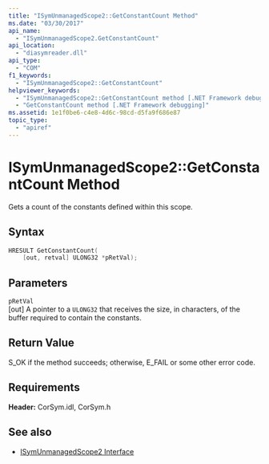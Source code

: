 ```yaml
---
title: "ISymUnmanagedScope2::GetConstantCount Method"
ms.date: "03/30/2017"
api_name: 
  - "ISymUnmanagedScope2.GetConstantCount"
api_location: 
  - "diasymreader.dll"
api_type: 
  - "COM"
f1_keywords: 
  - "ISymUnmanagedScope2::GetConstantCount"
helpviewer_keywords: 
  - "ISymUnmanagedScope2::GetConstantCount method [.NET Framework debugging]"
  - "GetConstantCount method [.NET Framework debugging]"
ms.assetid: 1e1f0be6-c4e8-4d6c-98cd-d5fa9f686e87
topic_type: 
  - "apiref"
---
```

# ISymUnmanagedScope2::GetConstantCount Method
Gets a count of the constants defined within this scope.  
  
## Syntax  
  
```cpp  
HRESULT GetConstantCount(  
    [out, retval] ULONG32 *pRetVal);  
```  
  
## Parameters  
 `pRetVal`  
 [out] A pointer to a `ULONG32` that receives the size, in characters, of the buffer required to contain the constants.  
  
## Return Value  
 S_OK if the method succeeds; otherwise, E_FAIL or some other error code.  
  
## Requirements  
 **Header:** CorSym.idl, CorSym.h  
  
## See also

- [ISymUnmanagedScope2 Interface](isymunmanagedscope2-interface.md)
